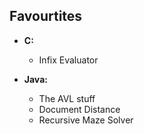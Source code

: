 ## Favourtites

+ **C:**
  + Infix Evaluator

+ **Java:**
  + The AVL stuff
  + Document Distance
  + Recursive Maze Solver
